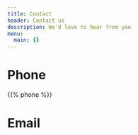 ```yaml
---
title: Contact
header: Contact us
description: We'd love to hear from you
menu:
  main: {}
---
```


# Phone

{{% phone %}}

# Email

